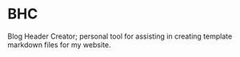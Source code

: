 # BHC
Blog Header Creator; personal tool for assisting in creating template markdown files for my website.
